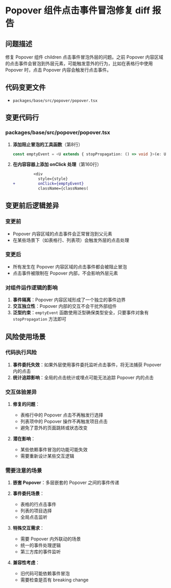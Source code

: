 # Popover 组件点击事件冒泡修复 diff 报告

## 问题描述

修复 Popover 组件 children 点击事件冒泡外层的问题。之前 Popover 内容区域的点击事件会冒泡到外层元素，可能触发意外的行为，比如在表格行中使用 Popover 时，点击 Popover 内容会触发行点击事件。

## 代码变更文件

- `packages/base/src/popover/popover.tsx`

## 变更代码行

### packages/base/src/popover/popover.tsx

1. **添加阻止冒泡的工具函数**（第8行）
   ```typescript
   const emptyEvent = <U extends { stopPropagation: () => void }>(e: U) => e.stopPropagation();
   ```

2. **在内容容器上添加 onClick 处理**（第160行）
   ```diff
            <div
              style={style}
   +          onClick={emptyEvent}
              className={classNames(
   ```

## 变更前后逻辑差异

### 变更前
- Popover 内容区域的点击事件会正常冒泡到父元素
- 在某些场景下（如表格行、列表项）会触发外层的点击处理

### 变更后
- 所有发生在 Popover 内容区域的点击事件都会被阻止冒泡
- 点击事件被限制在 Popover 内部，不会影响外层元素

### 对组件运作逻辑的影响

1. **事件隔离**：Popover 内容区域形成了一个独立的事件边界
2. **交互独立性**：Popover 内部的交互不会干扰外部组件
3. **泛型约束**：`emptyEvent` 函数使用泛型确保类型安全，只要事件对象有 `stopPropagation` 方法即可

## 风险使用场景

### 代码执行风险
1. **事件委托失效**：如果外层使用事件委托监听点击事件，将无法捕获 Popover 内的点击
2. **统计追踪影响**：全局的点击统计或埋点可能无法追踪 Popover 内的点击

### 交互体验差异

1. **修复的问题**：
   - 表格行中的 Popover 点击不再触发行选择
   - 列表项中的 Popover 操作不再触发项目点击
   - 避免了意外的页面跳转或状态改变

2. **潜在影响**：
   - 某些依赖事件冒泡的功能可能失效
   - 需要重新设计某些交互逻辑

### 需要注意的场景

1. **嵌套 Popover**：多层嵌套的 Popover 之间的事件传递
2. **事件委托场景**：
   - 表格的行点击事件
   - 列表的项目选择
   - 全局点击监听

3. **特殊交互需求**：
   - 需要 Popover 内外联动的场景
   - 统一的事件处理逻辑
   - 第三方库的事件监听

4. **兼容性考虑**：
   - 旧代码可能依赖事件冒泡
   - 需要检查是否有 breaking change